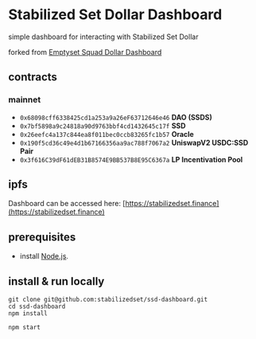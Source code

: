 # Stabilized Set Dollar Dashboard
simple dashboard for interacting with Stabilized Set Dollar

forked from [Emptyset Squad Dollar Dashboard](https://github.com/emptysetsquad/dollar-dashboard)

## contracts
### mainnet
- `0x68098cff6338425cd1a253a9a26eF63712646e46` **DAO (SSDS)**
- `0x7bf5898a9c24818a90d9763bbf4cd1432645c17f` **SSD**
- `0x26eefc4a137c844ea8f011bec0ccb83265fc1b57` **Oracle**
- `0x190f5cd36c49e4d1b67166356aa9ac788f7067a2` **UniswapV2 USDC:SSD Pair**
- `0x3f616C39dF61dEB31B8574E9BB537B8E95C6367a` **LP Incentivation Pool**

## ipfs
Dashboard can be accessed here: [https://stabilizedset.finance](https://stabilizedset.finance)

## prerequisites
- install [Node.js](https://nodejs.org/en/download/).

## install & run locally
```shell
git clone git@github.com:stabilizedset/ssd-dashboard.git
cd ssd-dashboard
npm install

npm start
```
